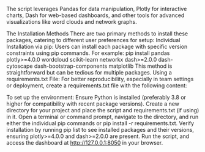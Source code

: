  The script leverages Pandas for data manipulation, Plotly for interactive charts, 
 Dash for web-based dashboards, and other tools for advanced visualizations like word clouds and network graphs.


The Installation Methods
There are two primary methods to install these packages, catering to different user preferences for setup:
Individual Installation via pip:
Users can install each package with specific version constraints using pip commands.
For example:
pip install pandas plotly>=4.0.0 wordcloud scikit-learn networkx dash>=2.0.0 dash-cytoscape dash-bootstrap-components matplotlib
This method is straightforward but can be tedious for multiple packages.
Using a requirements.txt File:
For better reproducibility, especially in team settings or deployment, create a requirements.txt file with the following content:



To set up the environment:
Ensure Python is installed (preferably 3.8 or higher for compatibility with recent package versions).
Create a new directory for your project and place the script and requirements.txt (if using) in it.
Open a terminal or command prompt, navigate to the directory, and run either the individual pip commands or pip install -r requirements.txt.
Verify installation by running pip list to see installed packages and their versions, ensuring plotly>=4.0.0 and dash>=2.0.0 are present.
Run the script, and access the dashboard at http://127.0.0.1:8050 in your browser.


